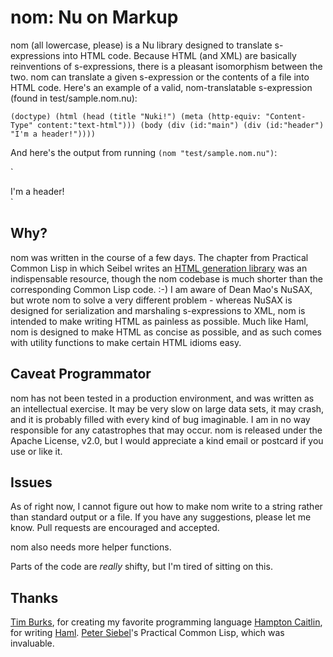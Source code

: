 # nom: Nu on Markup #
nom (all lowercase, please) is a Nu library designed to translate s-expressions into HTML code. Because HTML (and XML) are basically reinventions of s-expressions, there is a pleasant isomorphism between the two. nom can translate a given s-expression or the contents of a file into HTML code. Here's an example of a valid, nom-translatable s-expression (found in test/sample.nom.nu):

`(doctype)
(html
     (head
          (title "Nuki!")
          (meta (http-equiv: "Content-Type" content:"text-html")))
    (body
        (div (id:"main")
             (div (id:"header")
                "I'm a header!"))))`
                
And here's the output from running `(nom "test/sample.nom.nu")`:

`<!DOCTYPE HTML PUBLIC "-//W3C//DTD HTML 4.0 Frameset//EN" "http://www.w3.org/TR/REC-html40/frameset.dtd">
<html>
  <head>
    <title>
Nuki!
    </title>
    <meta http-equiv="Content-Type" content="text-html" />
  </head>
  <body>
    <div id="main">
      <div id="header">
I'm a header!
      </div>
    </div>
  </body>
</html>`

## Why? ##

nom was written in the course of a few days. The chapter from Practical Common Lisp in which Seibel writes an [HTML generation library](http://gigamonkeys.com/book/practical-an-html-generation-library-the-interpreter.html) was an indispensable resource, though the nom codebase is much shorter than the corresponding Common Lisp code. :-) I am aware of Dean Mao's NuSAX, but wrote nom to solve a very different problem - whereas NuSAX is designed for serialization and marshaling s-expressions to XML, nom is intended to make writing HTML as painless as possible. Much like Haml, nom is designed to make HTML as concise as possible, and as such comes with utility functions to make certain HTML idioms easy.

## Caveat Programmator ##

nom has not been tested in a production environment, and was written as an intellectual exercise. It may be very slow on large data sets, it may crash, and it is probably filled with every kind of bug imaginable. I am in no way responsible for any catastrophes that may occur. nom is released under the Apache License, v2.0, but I would appreciate a kind email or postcard if you use or like it.

## Issues ##

As of right now, I cannot figure out how to make nom write to a string rather than standard output or a file. If you have any suggestions, please let me know. Pull requests are encouraged and accepted.

nom also needs more helper functions.

Parts of the code are *really* shifty, but I'm tired of sitting on this.

## Thanks ##

[Tim Burks](http://programming.nu), for creating my favorite programming language
[Hampton Caitlin](http://hamptoncatlin.com/), for writing [Haml](http://haml.hamptoncatlin.com/).
[Peter Siebel](http://gigamonkeys.com/book/)'s Practical Common Lisp, which was invaluable.